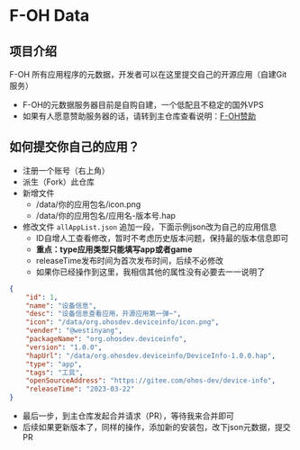 # F-OH Data

## 项目介绍

F-OH 所有应用程序的元数据，开发者可以在这里提交自己的开源应用（自建Git服务）

- F-OH的元数据服务器目前是自购自建，一个低配且不稳定的国外VPS
- 如果有人愿意赞助服务器的话，请转到主仓库查看说明：[F-OH赞助](https://gitee.com/ohos-dev/f-oh#%E8%B5%9E%E5%8A%A9%E6%89%93%E8%B5%8F)

## 如何提交你自己的应用？

- 注册一个账号（右上角）
- 派生（Fork）此仓库
- 新增文件
   - /data/你的应用包名/icon.png
   - /data/你的应用包名/应用名-版本号.hap
- 修改文件 `allAppList.json` 追加一段，下面示例json改为自己的应用信息
  - ID自增人工查看修改，暂时不考虑历史版本问题，保持最的版本信息即可
  - **重点：type应用类型只能填写app或者game**
  - releaseTime发布时间为首次发布时间，后续不必修改
  - 如果你已经操作到这里，我相信其他的属性没有必要去一一说明了
```json
{
    "id": 1,
    "name": "设备信息",
    "desc": "设备信息查看应用，开源应用第一弹~",
    "icon": "/data/org.ohosdev.deviceinfo/icon.png",
    "vender": "@westinyang",
    "packageName": "org.ohosdev.deviceinfo",
    "version": "1.0.0",
    "hapUrl": "/data/org.ohosdev.deviceinfo/DeviceInfo-1.0.0.hap",
    "type": "app",
    "tags": "工具",
    "openSourceAddress": "https://gitee.com/ohos-dev/device-info",
    "releaseTime": "2023-03-22"
}
```
- 最后一步，到主仓库发起合并请求（PR），等待我来合并即可
- 后续如果更新版本了，同样的操作，添加新的安装包，改下json元数据，提交PR
